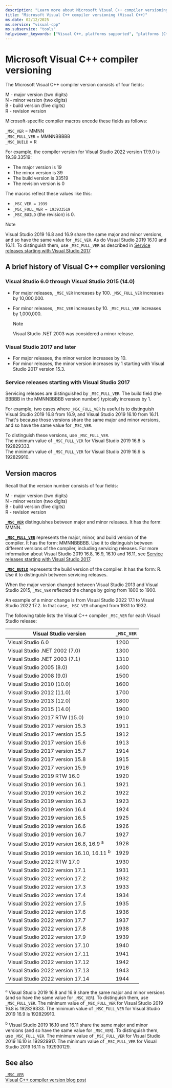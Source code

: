 ```yaml
---
description: "Learn more about Microsoft Visual C++ compiler versioning."
title: "Microsoft Visual C++ compiler versioning (Visual C++)"
ms.date: 02/12/2025
ms.service: "visual-cpp"
ms.subservice: "tools"
helpviewer_keywords: ["Visual C++, platforms supported", "platforms [C++]"]
---
```

# Microsoft Visual C++ compiler versioning

The Microsoft Visual C++ compiler version consists of four fields:

M - major version (two digits)\
N - minor version (two digits)\
B - build version (five digits)\
R - revision version

Microsoft-specific compiler macros encode these fields as follows:

`_MSC_VER` = MMNN\
`_MSC_FULL_VER` = MMNNBBBBB\
`_MSC_BUILD` = R

For example, the compiler version for Visual Studio 2022 version 17.9.0 is 19.39.33519:
- The major version is 19
- The minor version is 39
- The build version is 33519
- The revision version is 0

The macros reflect these values like this:
- `_MSC_VER = 1939`
- `_MSC_FULL_VER = 193933519`
- `_MSC_BUILD` (the revision) is 0.

>[!Note]
>Visual Studio 2019 16.8 and 16.9 share the same major and minor versions, and so have the same value for `_MSC_VER`. As do Visual Studio 2019 16.10 and 16.11. To distinguish them, use `_MSC_FULL_VER` as described in [Service releases starting with Visual Studio 2017](#service-releases-starting-with-visual-studio-2017).

## A brief history of Visual C++ compiler versioning

### Visual Studio 6.0 through Visual Studio 2015 (14.0)

- For major releases, `_MSC_VER` increases by 100. `_MSC_FULL_VER` increases by 10,000,000.
- For minor releases, `_MSC_VER` increases by 10. `_MSC_FULL_VER` increases by 1,000,000.

   >[!Note]
   > Visual Studio .NET 2003 was considered a minor release.

### Visual Studio 2017 and later

- For major releases, the minor version increases by 10.
- For minor releases, the minor version increases by 1 starting with Visual Studio 2017 version 15.3.

### Service releases starting with Visual Studio 2017

Servicing releases are distinguished by `_MSC_FULL_VER`. The build field (the BBBBB in the MMNNBBBBB version number) typically increases by 1.

For example, two cases where `_MSC_FULL_VER` is useful is to distinguish Visual Studio 2019 16.8 from 16.9, and Visual Studio 2019 16.10 from 16.11. That's because those versions share the same major and minor versions, and so have the same value for `_MSC_VER`.

To distinguish these versions, use `_MSC_FULL_VER`.\
The minimum value of `_MSC_FULL_VER` for Visual Studio 2019 16.8 is 192829333.\
The minimum value of `_MSC_FULL_VER` for Visual Studio 2019 16.9 is 192829910.

## Version macros

Recall that the version number consists of four fields:

M - major version (two digits)\
N - minor version (two digits)\
B - build version (five digits)\
R - revision version

**[`_MSC_VER`](../preprocessor/predefined-macros.md)** distinguishes between major and minor releases. It has the form: MMNN.

**[`_MSC_FULL_VER`](../preprocessor/predefined-macros.md)** represents the major, minor, and build version of the compiler. It has the form: MMNNBBBBB. Use it to distinguish between different versions of the compiler, including servicing releases. For more information about Visual Studio 2019 16.8, 16.9, 16.10 and 16.11, see [Service releases starting with Visual Studio 2017](#service-releases-starting-with-visual-studio-2017).

**[`_MSC_BUILD`](../preprocessor/predefined-macros.md)** represents the build version of the compiler. It has the form: R. Use it to distinguish between servicing releases.

When the major version changed between Visual Studio 2013 and Visual Studio 2015, `_MSC_VER` reflected the change by going from 1800 to 1900.

An example of a minor change is from Visual Studio 2022 17.1 to Visual Studio 2022 17.2. In that case, `_MSC_VER` changed from 1931 to 1932.

The following table lists the Visual C++ compiler `_MSC_VER` for each Visual Studio release:

| Visual Studio version | `_MSC_VER` |
|--|--|
| Visual Studio 6.0 | 1200 |
| Visual Studio .NET 2002 (7.0) | 1300 |
| Visual Studio .NET 2003 (7.1) | 1310 |
| Visual Studio 2005 (8.0) | 1400 |
| Visual Studio 2008 (9.0) | 1500 |
| Visual Studio 2010 (10.0) | 1600 |
| Visual Studio 2012 (11.0) | 1700 |
| Visual Studio 2013 (12.0) | 1800 |
| Visual Studio 2015 (14.0) | 1900 |
| Visual Studio 2017 RTW (15.0) | 1910 |
| Visual Studio 2017 version 15.3 | 1911 |
| Visual Studio 2017 version 15.5 | 1912 |
| Visual Studio 2017 version 15.6 | 1913 |
| Visual Studio 2017 version 15.7 | 1914 |
| Visual Studio 2017 version 15.8 | 1915 |
| Visual Studio 2017 version 15.9 | 1916 |
| Visual Studio 2019 RTW 16.0 | 1920 |
| Visual Studio 2019 version 16.1 | 1921 |
| Visual Studio 2019 version 16.2 | 1922 |
| Visual Studio 2019 version 16.3 | 1923 |
| Visual Studio 2019 version 16.4 | 1924 |
| Visual Studio 2019 version 16.5 | 1925 |
| Visual Studio 2019 version 16.6 | 1926 |
| Visual Studio 2019 version 16.7 | 1927 |
| Visual Studio 2019 version 16.8, 16.9 <sup>a</sup> | 1928 |
| Visual Studio 2019 version 16.10, 16.11 <sup>b</sup> | 1929 |
| Visual Studio 2022 RTW 17.0 | 1930 |
| Visual Studio 2022 version 17.1 | 1931 |
| Visual Studio 2022 version 17.2 | 1932 |
| Visual Studio 2022 version 17.3 | 1933 |
| Visual Studio 2022 version 17.4 | 1934 |
| Visual Studio 2022 version 17.5 | 1935 |
| Visual Studio 2022 version 17.6 | 1936 |
| Visual Studio 2022 version 17.7 | 1937 |
| Visual Studio 2022 version 17.8 | 1938 |
| Visual Studio 2022 version 17.9 | 1939 |
| Visual Studio 2022 version 17.10 | 1940 |
| Visual Studio 2022 version 17.11 | 1941 |
| Visual Studio 2022 version 17.12 | 1942 |
| Visual Studio 2022 version 17.13 | 1943 |
| Visual Studio 2022 version 17.14 | 1944 |

<sup>a</sup> Visual Studio 2019 16.8 and 16.9 share the same major and minor versions (and so have the same value for `_MSC_VER`). To distinguish them, use `_MSC_FULL_VER`. The minimum value of `_MSC_FULL_VER` for Visual Studio 2019 16.8 is 192829333. The minimum value of `_MSC_FULL_VER` for Visual Studio 2019 16.9 is 192829910.

<sup>b</sup> Visual Studio 2019 16.10 and 16.11 share the same major and minor versions (and so have the same value for `_MSC_VER`). To distinguish them, use `_MSC_FULL_VER`. The minimum value of `_MSC_FULL_VER` for Visual Studio 2019 16.10 is 192929917. The minimum value of `_MSC_FULL_VER` for Visual Studio 2019 16.11 is 192930129.

## See also

[`_MSC_VER`](../preprocessor/predefined-macros.md)\
[Visual C++ compiler version blog post](https://devblogs.microsoft.com/cppblog/visual-c-compiler-version/)
